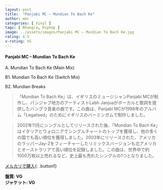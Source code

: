 ```yaml
---
layout: post
title:  "Panjabi MC – Mundian To Bach Ke"
author: mmr
categories: [ Vinyl ]
tags: [ Bhangra, Hiphop ]
image: ../assets/images/Panjabi MC – Mundian To Bach Ke.jpg
rating: 4.5
v-rating: VG
---
```


#### Panjabi MC – Mundian To Bach Ke

A. Mundian To Bach Ke (Main Mix)

B1. Mundian To Bach Ke (Switch Mix)

B2. Mundian Breaks

> 「Mundian To Bach Ke」は、イギリスのミュージシャンPanjabi MCが制作し、パンジャブ地方のアーティストLabh Janjuaがボーカルと歌詞を提供したバングラ音楽の曲です。この曲は、Panjabi MCが1998年のアルバム「Legalised」のためにイギリスのバーミンガムで制作しました。

> 2002年11月にシングルとしてリリースされた後、「Mundian To Bach Ke」はイタリアとウォロニアでシングルチャートのトップを獲得し、他の多くの国でも高い順位を獲得しました。2003年にリリースされた、アメリカのラッパーJay-Zをフィーチャーしたリミックスバージョンも北アメリカとオーストラリアで高い順位を記録しました。この曲は、世界中で約1000万枚以上売れるなど、史上最も売れたシングルの1つとなりました。


[メルカリで購入](https://jp.mercari.com/item/m23290513187){: .button1}

<div class="mt-4 mb-4 d-flex align-items-center">
<strong class="mr-1">盤質: VG</strong>
</div>
<div class="mt-4 mb-4 d-flex align-items-center">
<strong class="mr-1">ジャケット: VG</strong>
</div>
